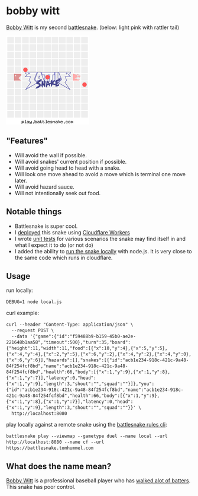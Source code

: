 # bobby witt

[Bobby Witt](https://play.battlesnake.com/u/tphummel/bobby-witt/) is my second [battlesnake](https://play.battlesnake.com). (below: light pink with rattler tail)

[![Alt text](/bobby-witt.gif)](https://play.battlesnake.com/g/81bdbe58-0229-49f4-9ef1-cf870b2fc616/)

## "Features"

- Will avoid the wall if possible.
- Will avoid snakes' current position if possible.
- Will avoid going head to head with a snake. 
- Will look one move ahead to avoid a move which is terminal one move later.
- Will avoid hazard sauce. 
- Will not intentionally seek out food.

## Notable things

- Battlesnake is super cool.
- I [deployed](https://bobby-witt-battlesnake.tomhummel.com) this snake using [Cloudflare Workers](https://workers.cloudflare.com/)
- I wrote [unit tests](/test.js) for various scenarios the snake may find itself in and what I expect it to do (or not do)
- I added the ability to [run the snake locally](/local.js) with node.js. It is very close to the same code which runs in cloudflare.

## Usage

run locally:
```
DEBUG=1 node local.js
```

curl example:

```
curl --header "Content-Type: application/json" \
  --request POST \
  --data '{"game":{"id":"f59488b9-b159-45b0-ae2e-221648b1aa58","timeout":500},"turn":35,"board":{"height":11,"width":11,"food":[{"x":10,"y":4},{"x":5,"y":5},{"x":4,"y":4},{"x":2,"y":5},{"x":6,"y":2},{"x":4,"y":2},{"x":4,"y":0},{"x":6,"y":6}],"hazards":[],"snakes":[{"id":"acb1e234-918c-421c-9a48-84f254fcf8bd","name":"acb1e234-918c-421c-9a48-84f254fcf8bd","health":66,"body":[{"x":1,"y":9},{"x":1,"y":8},{"x":1,"y":7}],"latency":0,"head":{"x":1,"y":9},"length":3,"shout":"","squad":""}]},"you":{"id":"acb1e234-918c-421c-9a48-84f254fcf8bd","name":"acb1e234-918c-421c-9a48-84f254fcf8bd","health":66,"body":[{"x":1,"y":9},{"x":1,"y":8},{"x":1,"y":7}],"latency":0,"head":{"x":1,"y":9},"length":3,"shout":"","squad":""}}' \
  http://localhost:8080
  ```

  play locally against a remote snake using the [battlesnake rules cli](https://github.com/BattlesnakeOfficial/rules):
  ```
  battlesnake play --viewmap --gametype duel --name local --url http://localhost:8080 --name cf --url https://battlesnake.tomhummel.com
  ```

## What does the name mean?

[Bobby Witt](https://www.baseball-reference.com/players/w/wittbo01.shtml) is a professional baseball player who has [walked alot of batters](https://stathead.com/tiny/YZutT). This snake has poor control.  
